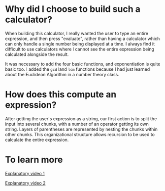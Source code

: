 # Why did I choose to build such a calculator?

When building this calculator, I really wanted the user to type an entire expression, and then press "evaluate", rather than having a calculator which can only handle a single number being displayed at a time. I always find it difficult to use calculators where I cannot see the entire expression being calculated alongside the result.

It was necessary to add the four basic functions, and exponentiation is quite basic too. I added the `gcd` land `lcm` functions because I had just learned about the Euclidean Algorithm in a number theory class.

# How does this compute an expression?

After getting the user's expression as a string, our first action is to split the input into several chunks, with a number of an operator getting its own string. Layers of parentheses are represented by nesting the chunks within other chunks. This organizational structure allows recursion to be used to calculate the entire expression.

# To learn more
[Explanatory video 1](https://www.loom.com/share/4e98f96dd5624362ab151dd37a66ffad)

[Explanatory video 2](https://www.loom.com/share/576838ba453b4a21a87e95c91c4f482f)

